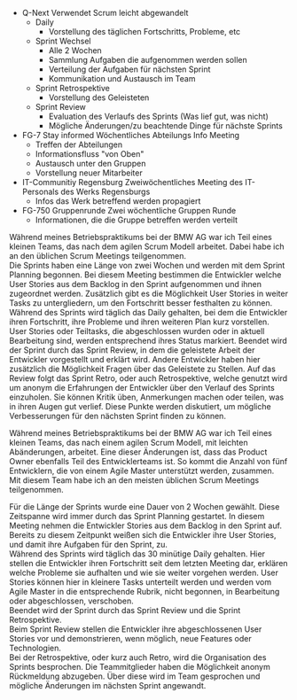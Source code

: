 - Q-Next
	Verwendet Scrum leicht abgewandelt
	- Daily
		- Vorstellung des täglichen Fortschritts, Probleme, etc
	- Sprint Wechsel
		- Alle 2 Wochen
		- Sammlung Aufgaben die aufgenommen werden sollen
		- Verteilung der Aufgaben für nächsten Sprint
		- Kommunikation und Austausch im Team
	- Sprint Retrospektive
		- Vorstellung des Geleisteten
	- Sprint Review
		- Evaluation des Verlaufs des Sprints (Was lief gut, was nicht)
		- Mögliche Änderungen/zu beachtende Dinge für nächste Sprints
- FG-7 Stay informed
	Wöchentliches Abteilungs Info Meeting
	- Treffen der Abteilungen
	- Informationsfluss "von Oben"
	- Austausch unter den Gruppen
	- Vorstellung neuer Mitarbeiter
- IT-Communitiy Regensburg
	Zweiwöchentliches Meeting des IT-Personals des Werks Regensburgs
	- Infos das Werk betreffend werden propagiert
- FG-750 Gruppenrunde
	Zwei wöchentliche Gruppen Runde
	- Informationen, die die Gruppe betreffen werden verteilt


Während meines Betriebspraktikums bei der BMW AG war ich Teil eines kleinen Teams, das nach dem agilen Scrum Modell arbeitet. Dabei habe ich an den üblichen Scrum Meetings teilgenommen.  
Die Sprints haben eine Länge von zwei Wochen und werden mit dem Sprint Planning begonnen. Bei diesem Meeting bestimmen die Entwickler welche User Stories aus dem Backlog in den Sprint aufgenommen und ihnen zugeordnet werden. Zusätzlich gibt es die Möglichkeit User Stories in weiter Tasks zu untergliedern, um den Fortschritt besser festhalten zu können.  
Während des Sprints wird täglich das Daily gehalten, bei dem die Entwickler ihren Fortschritt, ihre Probleme und ihren weiteren Plan kurz vorstellen. User Stories oder Teiltasks, die abgeschlossen wurden oder in aktuell Bearbeitung sind, werden entsprechend ihres Status markiert. 
Beendet wird der Sprint durch das Sprint Review, in dem die geleistete Arbeit der Entwickler vorgestellt und erklärt wird. Andere Entwickler haben hier zusätzlich die Möglichkeit Fragen über das Geleistete zu Stellen.
Auf das Review folgt das Sprint Retro, oder auch Retrospektive, welche genutzt wird um anonym die Erfahrungen der Entwickler über den Verlauf des Sprints einzuholen. Sie können Kritik üben, Anmerkungen machen oder teilen, was in ihren Augen gut verlief. Diese Punkte werden diskutiert, um mögliche Verbesserungen für den nächsten Sprint finden zu können.



Während meines Betriebspraktikums bei der BMW AG war ich Teil eines kleinen Teams, das nach einem agilen Scrum Modell, mit leichten Abänderungen, arbeitet. Eine dieser Änderungen ist, dass das Product Owner ebenfalls Teil des Entwicklerteams ist. So kommt die Anzahl von fünf Entwicklern, die von einem Agile Master unterstützt werden, zusammen.  
Mit diesem Team habe ich an den meisten üblichen Scrum Meetings teilgenommen. 

Für die Länge der Sprints wurde eine Dauer von 2 Wochen gewählt. Diese Zeitspanne wird immer durch das Sprint Planning gestartet. In diesem Meeting nehmen die Entwickler Stories aus dem Backlog in den Sprint auf. Bereits zu diesem Zeitpunkt weißen sich die Entwickler ihre User Stories, und damit ihre Aufgaben für den Sprint, zu.  
Während des Sprints wird täglich das 30 minütige Daily gehalten. Hier stellen die Entwickler ihren Fortschritt seit dem letzten Meeting dar, erklären welche Probleme sie aufhalten und wie sie weiter vorgehen werden. User Stories können hier in kleinere Tasks unterteilt werden und werden vom Agile Master in die entsprechende Rubrik, nicht begonnen, in Bearbeitung oder abgeschlossen, verschoben.  
Beendet wird der Sprint durch das Sprint Review und die Sprint Retrospektive.  
Beim Sprint Review stellen die Entwickler ihre abgeschlossenen User Stories vor und demonstrieren, wenn möglich, neue Features oder Technologien.  
Bei der Retrospektive, oder kurz auch Retro, wird die Organisation des Sprints besprochen. Die Teammitglieder haben die Möglichkeit anonym Rückmeldung abzugeben. Über diese wird im Team gesprochen und mögliche Änderungen im nächsten Sprint angewandt.